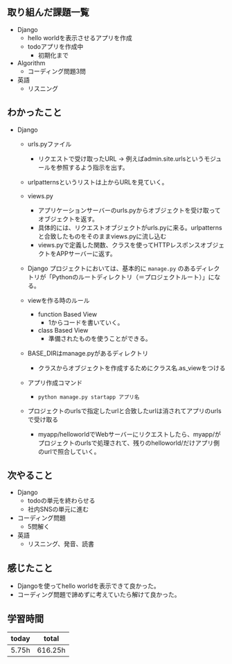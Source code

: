 ## 取り組んだ課題一覧
- Django
	- hello worldを表示させるアプリを作成
	- todoアプリを作成中
		- 初期化まで
- Algorithm
	- コーディング問題3問
- 英語
	- リスニング
## わかったこと
- Django
	- urls.pyファイル
		- リクエストで受け取ったURL → 例えばadmin.site.urlsというモジュールを参照するよう指示を出す。
	- urlpatternsというリストは上からURLを見ていく。

	- views.py
		- アプリケーションサーバーのurls.pyからオブジェクトを受け取ってオブジェクトを返す。
		- 具体的には、リクエストオブジェクトがurls.pyに来る。urlpatternsと合致したものをそのままviews.pyに流し込む
		- views.pyで定義した関数、クラスを使ってHTTPレスポンスオブジェクトをAPPサーバーに返す。

	- Django プロジェクトにおいては、基本的に `manage.py` のあるディレクトリが「Pythonのルートディレクトリ（＝プロジェクトルート）」になる。

	- viewを作る時のルール
		- function Based View
			- 1からコードを書いていく。
		- class Based View
			- 準備されたものを使うことができる。
	- BASE_DIRはmanage.pyがあるディレクトリ

		- クラスからオブジェクトを作成するためにクラス名.as_viewをつける

	- アプリ作成コマンド
		- `python manage.py startapp アプリ名`


	- プロジェクトのurlsで指定したurlと合致したurlは消されてアプリのurlsで受け取る
		- myapp/helloworldでWebサーバーにリクエストしたら、myapp/がプロジェクトのurlsで処理されて、残りのhelloworld/だけアプリ側のurlで照合していく。

## 次やること
- Django
	- todoの単元を終わらせる
	- 社内SNSの単元に進む
- コーディング問題
	- 5問解く
- 英語
	- リスニング、発音、読書
## 感じたこと
- Djangoを使ってhello worldを表示できて良かった。
- コーディング問題で諦めずに考えていたら解けて良かった。
## 学習時間

| today | total   |
| ----- | ------- |
| 5.75h | 616.25h |

